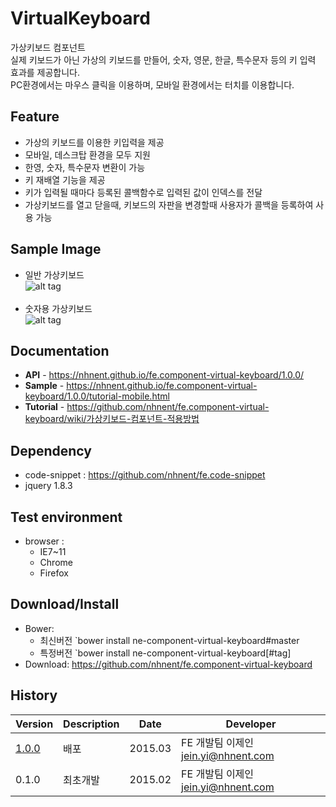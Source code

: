 VirtualKeyboard
======================
가상키보드 컴포넌트<br>
실제 키보드가 아닌 가상의 키보드를 만들어, 숫자, 영문, 한글, 특수문자 등의 키 입력 효과를 제공합니다.<br>
PC환경에서는 마우스 클릭을 이용하며, 모바일 환경에서는 터치를 이용합니다.

## Feature
* 가상의 키보드를 이용한 키입력을 제공
* 모바일, 데스크탑 환경을 모두 지원
* 한영, 숫자, 특수문자 변환이 가능
* 키 재배열 기능을 제공
* 키가 입력될 때마다 등록된 콜백함수로 입력된 값이 인덱스를 전달
* 가상키보드를 열고 닫을때, 키보드의 자판을 변경할때 사용자가 콜백을 등록하여 사용 가능

## Sample Image
* 일반 가상키보드<br>
![alt tag](https://nhnent.github.io/fe.component-virtual-keyboard/vknormal.png)<br><br>
* 숫자용 가상키보드<br>
![alt tag](https://nhnent.github.io/fe.component-virtual-keyboard/vksample.png)

## Documentation
* **API** - https://nhnent.github.io/fe.component-virtual-keyboard/1.0.0/
* **Sample** - https://nhnent.github.io/fe.component-virtual-keyboard/1.0.0/tutorial-mobile.html
* **Tutorial** - https://github.com/nhnent/fe.component-virtual-keyboard/wiki/가상키보드-컴포넌트-적용방법

## Dependency
* code-snippet : https://github.com/nhnent/fe.code-snippet
* jquery 1.8.3

## Test environment
* browser :
   * IE7~11
   * Chrome
   * Firefox

## Download/Install
* Bower:
   * 최신버전 `bower install ne-component-virtual-keyboard#master
   * 특정버전 `bower install ne-component-virtual-keyboard[#tag]
* Download: https://github.com/nhnent/fe.component-virtual-keyboard

## History
| Version | Description | Date | Developer |
| ---- | ---- | ---- | ---- |
| <a href="https://nhnent.github.io/fe.component-virtual-keyboard/1.0.0/">1.0.0</a> | 배포 | 2015.03 | FE 개발팀 이제인 <jein.yi@nhnent.com> |
| 0.1.0 | 최초개발 | 2015.02 | FE 개발팀 이제인 <jein.yi@nhnent.com> |
